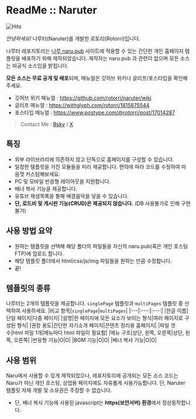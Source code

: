 # ReadMe :: Naruter
![Hits](https://hits.seeyoufarm.com/api/count/incr/badge.svg?url=https%3A%2F%2Fnaruter.naru.pub&count_bg=%23639BFF&title_bg=%23555555&icon=&icon_color=%23E7E7E7&title=Naruter&edge_flat=false)

*안녕하세요!*
나루터(Naruter)를 개발한 로토리(Rotorri)입니다.

나루터 레포지토리는 [나루 naru.pub](https://naru.pub) 사이트에 적용할 수 있는 간단한 개인 홈페이지 템플릿을 배포하기 위해 제작되었습니다. 제작자는 naru.pub 과 관련이 없으며 모든 소스는 비공식 소스임을 밝힙니다.

**모든 소스는 무료 공개 및 배포**되며, 매뉴얼은 깃허브 위키나 글리프/포스타입을 확인해주세요.
- 깃허브 위키 매뉴얼 : https://github.com/rotorri/naruter/wiki
- 글리프 매뉴얼 : https://withglyph.com/rotorri/1815875544
- 포스타입 매뉴얼 : https://www.postype.com/@rotorri/post/17014287

> Contact Me : [Bsky](https://bsky.app/profile/rotorri.com) / [X](https://x.com/rotorri)

## 특징
- 외부 라이브러리에 의존하지 않고 단독으로 홈페이지를 구성할 수 있습니다.
- 일정한 템플릿을 가진 모듈들을 미리 제공합니다. 편의에 따라 코드를 수정하여 마음껏 커스텀해보세요.
- PC 및 모바일 반응형 레이아웃을 지원합니다.
- 배너 복사 기능을 제공합니다.
- 유튜브 재생목록을 통해 배경음악을 넣을 수 있습니다.
- **단, 로드비 및 게시판 기능(CRUD)은 제공되지 않습니다.** (DB 사용불가로 인해 구현 불가)

## 사용 방법 요약
- 원하는 템플릿을 선택해 해당 폴더의 파일들을 자신의 naru.pub(혹은 개인 호스팅FTP)에 업로드 합니다.
- 해당 템플릿 폴더에서 html/css/js/img 파일들을 원하는 만큼 수정합니다.
- 끝!

## 템플릿의 종류
나루터는 2개의 템플릿을 제공합니다. `singlePage` 템플릿과 `multiPages` 템플릿 중 선택하여 사용하세요.
|비교 항목|`singlePage`|`multiPages`|
|---|:---:|:---:|
|한글 이름|단일 페이지|다중 페이지|
|설명|한 페이지에 모든 요소가 보이는 형식|여러 페이지로 구성된 형식|
|권장 용도|간단한 자기소개 페이지|콘텐츠 정리용 홈페이지|
|파일 갯수|html 파일 1개|메뉴마다 html 파일이 필요함|
|메뉴 구조|상단, 왼쪽, 오른쪽|상단, 왼쪽, 오른쪽|
|반응형 기능|O|O|
|BGM 기능|O|O|
|배너 복사 기능|O|O|

## 사용 범위
Naru에서 사용할 수 있게 제작되었으나, 레포지토리에 공개되는 모든 소스 코드는 Naru가 아닌 개인 호스팅, 상업용 페이지에도 자유롭게 사용가능합니다. 단, Naruter 템플릿 자체 개발 및 소유권은 주장할 수 없습니다.
* 단, 배너 복사 기능에 사용된 javascript는 **https(보안서버) 환경**에서 정상동작합니다.